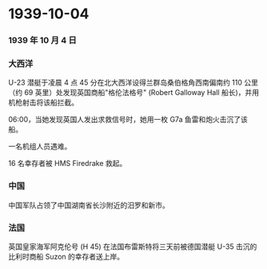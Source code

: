 # 1939-10-04

### 1939 年 10 月 4 日

### 大西洋

U-23 潜艇于凌晨 4 点 45 分在北大西洋设得兰群岛桑伯格角西南偏南约 110
公里（约 69 英里）处发现英国商船"格伦法格号" (Robert Galloway Hall
船长)，并用机枪射击将该船拦截。

06:00，当她发现英国人发出求救信号时，她用一枚 G7a 鱼雷和炮火击沉了该船。

一名机组人员遇难。

16 名幸存者被 HMS Firedrake 救起。

### 中国

中国军队占领了中国湖南省长沙附近的汨罗和新市。

### 法国

英国皇家海军阿克伦号 (H 45) 在法国布雷斯特将三天前被德国潜艇 U-35
击沉的比利时商船 Suzon 的幸存者送上岸。